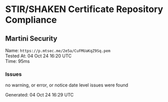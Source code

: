 # STIR/SHAKEN Certificate Repository Compliance

## Martini Security

Name: `https://p.mtsec.me/2e5a/CuFMUaKqZ9Sq.pem`\
Tested At: 04 Oct 24 16:20 UTC\
Time: 95ms

### Issues

no warning, or error, or notice date level issues were found

Generated: 04 Oct 24 16:29 UTC